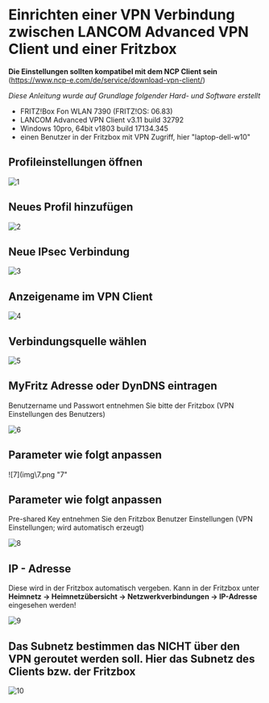 # Einrichten einer VPN Verbindung zwischen LANCOM Advanced VPN Client und einer Fritzbox

**Die Einstellungen sollten kompatibel mit dem NCP Client sein** (https://www.ncp-e.com/de/service/download-vpn-client/)


*Diese Anleitung wurde auf Grundlage folgender Hard- und Software erstellt*

- FRITZ!Box Fon WLAN 7390 (FRITZ!OS: 06.83)
- LANCOM Advanced VPN Client v3.11 build 32792
- Windows 10pro, 64bit v1803 build 17134.345
- einen Benutzer in der Fritzbox mit VPN Zugriff, hier "laptop-dell-w10"

## Profileinstellungen öffnen

![1](img\1.png "1")

## Neues Profil hinzufügen

![2](img\2.png "2")

## Neue IPsec Verbindung

![3](img\3.png "3")

## Anzeigename im VPN Client

![4](img\4.png "4")

## Verbindungsquelle wählen

![5](img\5.png "5")

## MyFritz Adresse oder DynDNS eintragen

Benutzername und Passwort entnehmen Sie bitte der Fritzbox (VPN Einstellungen des Benutzers)

![6](img\6.png "6")

## Parameter wie folgt anpassen

![7](img\7.png "7"

## Parameter wie folgt anpassen

Pre-shared Key entnehmen Sie den Fritzbox Benutzer Einstellungen (VPN Einstellungen; wird automatisch erzeugt)

![8](img\8.png "8")

## IP - Adresse

Diese wird in der Fritzbox automatisch vergeben. Kann in der Fritzbox unter **Heimnetz -> Heimnetzübersicht -> Netzwerkverbindungen -> IP-Adresse** eingesehen werden!

![9](img\9.png "9")

## Das Subnetz bestimmen das NICHT über den VPN geroutet werden soll. Hier das Subnetz des Clients bzw. der Fritzbox

![10](img\10.png "10")